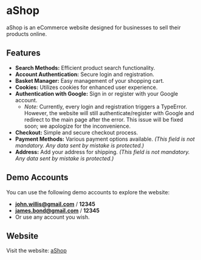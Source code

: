 # aShop

aShop is an eCommerce website designed for businesses to sell their products online.

## Features

- **Search Methods:** Efficient product search functionality.
- **Account Authentication:** Secure login and registration.
- **Basket Manager:** Easy management of your shopping cart.
- **Cookies:** Utilizes cookies for enhanced user experience.
- **Authentication with Google:** Sign in or register with your Google account.
  - *Note:* Currently, every login and registration triggers a TypeError. However, the website will still authenticate/register with Google and redirect to the main page after the error. This issue will be fixed soon; we apologize for the inconvenience.
- **Checkout:** Simple and secure checkout process.
- **Payment Methods:** Various payment options available. *(This field is not mandatory. Any data sent by mistake is protected.)*
- **Address:** Add your address for shipping. *(This field is not mandatory. Any data sent by mistake is protected.)*

## Demo Accounts

You can use the following demo accounts to explore the website:

- **john.willis@gmail.com** / **12345**
- **james.bond@gmail.com** / **12345**
- Or use any account you wish.

## Website

Visit the website: [aShop](https://ashopp.onrender.com)
